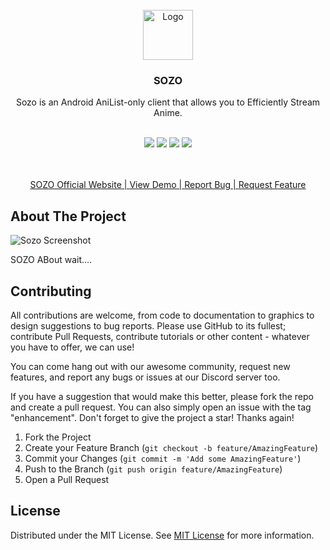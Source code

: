
<br/>
<div align="center">
<a href="https://sozo.framer.website/">
<img src="https://github.com/user-attachments/assets/00077506-4e7f-4f51-bc51-3d6326fc27a1" alt="Logo" width="80" height="80">
</a>
<h3 align="center">SOZO</h3>
<p align="center">
Sozo is an Android AniList-only client that allows you to Efficiently Stream Anime.

<br/>
<br/>

<p align="center">
   <img src="https://img.shields.io/badge/platforms-android-blueviolet?style=for-the-badge"/>
   <a href="https://t.me/+88-BMhB6wxNmMzJi"><img src="https://img.shields.io/badge/Telegram-2CA5E0?style=for-the-badge&logo=telegram&logoColor=white"></a>
   <a href="https://anilist.co/home"><img src="https://img.shields.io/badge/AniList-02A9FF?style=for-the-badge&logo=AniList&logoColor=white"></a>
   <a href="https://discord.gg/n22URhYvMR"><img src="https://img.shields.io/badge/Discord-5865F2?style=for-the-badge&logo=discord&logoColor=white"></a>
</p>

<br/>
<br/>
<a href="https://sozo.framer.website/">SOZO Official Website | </a>
<a href="https://github.com/Sozo-app/Sozo">View Demo | </a>  
<a href="https://github.com/Sozo-app/Sozo">Report Bug | </a>
<a href="https://github.com/Sozo-app/Sozo">Request Feature</a>
</p>
</div>

## About The Project

![Sozo Screenshot](https://github.com/user-attachments/assets/e9ec70f4-2ec4-4946-bd26-900510864f29)

SOZO ABout wait....



## Contributing

All contributions are welcome, from code to documentation to graphics to design suggestions to bug reports. Please use GitHub to its fullest; contribute Pull Requests, contribute tutorials or other content - whatever you have to offer, we can use!

You can come hang out with our awesome community, request new features, and report any bugs or issues at our Discord server too.

If you have a suggestion that would make this better, please fork the repo and create a pull request. You can also simply open an issue with the tag "enhancement".
Don't forget to give the project a star! Thanks again!

1. Fork the Project
2. Create your Feature Branch (`git checkout -b feature/AmazingFeature`)
3. Commit your Changes (`git commit -m 'Add some AmazingFeature'`)
4. Push to the Branch (`git push origin feature/AmazingFeature`)
5. Open a Pull Request
## License

Distributed under the MIT License. See [MIT License](https://opensource.org/licenses/MIT) for more information.
